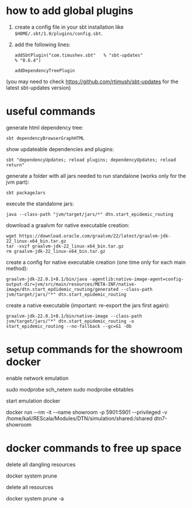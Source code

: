 # how to add global plugins

1. create a config file in your sbt installation like `$HOME/.sbt/1.0/plugins/config.sbt`.
2. add the following lines:

    `addSbtPlugin("com.timushev.sbt"   % "sbt-updates"                   % "0.6.4")`

    `addDependencyTreePlugin`

(you may need to check https://github.com/rtimush/sbt-updates for the latest sbt-updates version)


# useful commands

generate html dependency tree:

    sbt dependencyBrowserGraphHTML

show updateable dependencies and plugins:

    sbt "dependencyUpdates; reload plugins; dependencyUpdates; reload return"

generate a folder with all jars needed to run standalone (works only for the jvm part):

    sbt packageJars

execute the standalone jars:

    java --class-path "jvm/target/jars/*" dtn.start_epidemic_routing

download a graalvm for native executable creation:

    wget https://download.oracle.com/graalvm/22/latest/graalvm-jdk-22_linux-x64_bin.tar.gz
    tar -xvzf graalvm-jdk-22_linux-x64_bin.tar.gz
    rm graalvm-jdk-22_linux-x64_bin.tar.gz

create a config for native executable creation (one time only for each main method):

    graalvm-jdk-22.0.1+8.1/bin/java -agentlib:native-image-agent=config-output-dir=jvm/src/main/resources/META-INF/native-image/dtn.start_epdidemic_routing/generated --class-path jvm/target/jars/"*" dtn.start_epidemic_routing

create a native executable (important: re-export the jars first again):

    graalvm-jdk-22.0.1+8.1/bin/native-image --class-path jvm/target/jars/"*" dtn.start_epidemic_routing -o start_epidemic_routing --no-fallback --gc=G1 -Ob


# setup commands for the showroom docker

enable network emulation

  sudo modprobe sch_netem
  sudo modprobe ebtables

start emulation docker

  docker run --rm -it --name showroom -p 5901:5901 --privileged -v /home/kali/REScala/Modules/DTN/simulation/shared:/shared dtn7-showroom

# docker commands to free up space

delete all dangling resources

  docker system prune

delete all resources

  docker system prune -a
